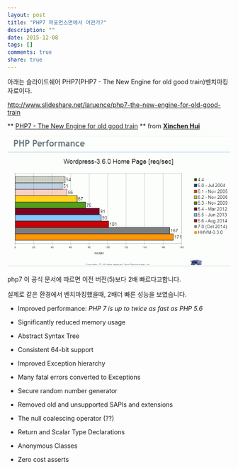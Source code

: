```yaml
---
layout: post
title: "PHP7 퍼포먼스면에서 어떤가?"
description: ""
date: 2015-12-08
tags: []
comments: true
share: true
---
```


  

아래는 슬라이드쉐어 PHP7(PHP7 - The New Engine for old good train)벤치마킹 자료이다.

http://www.slideshare.net/laruence/php7-the-new-engine-for-old-good-train

  

  

** [PHP7 - The New Engine for old good train](//www.slideshare.net/laruence/php7-the-new-engine-for-old-good-train) ** from **[Xinchen Hui](//www.slideshare.net/laruence)**

  

  

  

![](/assets/images/posts/416/2543B8505666A9ED0431CA.PNG)

  

php7 이 공식 문서에 따르면 이전 버전(5)보다 2배 빠르다고합니다.

실제로 같은 환경에서 벤치마킹했을때, 2배더 빠른 성능을 보였습니다.

  * Improved performance: _PHP 7 is up to twice as fast as PHP 5.6_

  * Significantly reduced memory usage

  * Abstract Syntax Tree

  * Consistent 64-bit support

  * Improved Exception hierarchy

  * Many fatal errors converted to Exceptions

  * Secure random number generator

  * Removed old and unsupported SAPIs and extensions

  * The null coalescing operator (??)

  * Return and Scalar Type Declarations

  * Anonymous Classes

  * Zero cost asserts

  

  

  

